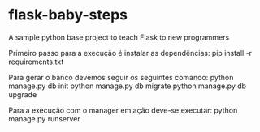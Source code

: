 # flask-baby-steps
A sample python base project to teach Flask to new programmers

Primeiro passo para a execução é instalar as dependências:
pip install -r requirements.txt

Para gerar o banco devemos seguir os seguintes comando:
python manage.py db init
python manage.py db	migrate
python manage.py db	upgrade

Para a execução com o manager em ação deve-se executar:
python manage.py runserver
